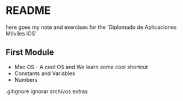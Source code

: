 # README
here goes my note and exercises for the 'Diplomado de Aplicaciones Móviles iOS'

## First Module
- Mac OS - A cool OS and We learn some cool shortcut
- Constants and Variables 
- Numbers

.gitignore ignorar archivos extras
